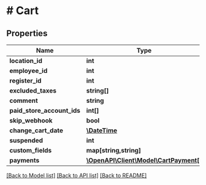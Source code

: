 # # Cart

## Properties

Name | Type | Description | Notes
------------ | ------------- | ------------- | -------------
**location_id** | **int** |  | [optional] 
**employee_id** | **int** |  | [optional] 
**register_id** | **int** |  | [optional] 
**excluded_taxes** | **string[]** |  | [optional] 
**comment** | **string** |  | [optional] 
**paid_store_account_ids** | **int[]** |  | [optional] 
**skip_webhook** | **bool** |  | [optional] 
**change_cart_date** | [**\DateTime**](\DateTime.md) |  | [optional] 
**suspended** | **int** |  | [optional] 
**custom_fields** | **map[string,string]** |  | [optional] 
**payments** | [**\OpenAPI\Client\Model\CartPayment[]**](CartPayment.md) |  | [optional] 

[[Back to Model list]](../../README.md#documentation-for-models) [[Back to API list]](../../README.md#documentation-for-api-endpoints) [[Back to README]](../../README.md)



